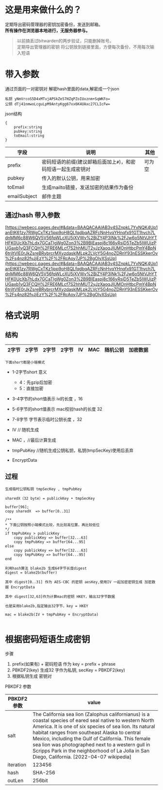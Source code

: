 
# 这是用来做什么的？
定期导出密码管理器的密钥加密备份，发送到邮箱。  
**所有操作在浏览器本地进行，无服务器参与。**

> 以前搞丢过bitwarden的两步验证，只能删掉账号。  
> 定期导出管理器的密钥 
> 将公钥放到链接里面，方便每次备份，不用每次输入短语



  
# 带入参数

通过页面的一对密钥对 解密hash里面的data,解密成一个json
```
私钥 yNmVrcoS5D4xMTvjAPSkZe57HZqPZoIUxznm+SqWKFo=
公钥 dTj41nmwoLcguLpM9AntyKgg67xx6K4UAxc27CLIcFw=
```
json结构
```
{
    prefix:string  
    pubkey:string
    toEmail:string
}
```
|字段|说明|其他|
|-|-|-|
|prefix|密码短语的前缀(建议邮箱后面加上`#`)，和密码短语一起生成密钥对|可为空|
|pubkey|传入的默认公钥，用来加密|
|toEmail|生成mailto链接，发送加密的结果作为备份|
|emailSubject|邮件主题|



## 通过hash 带入参数

[https://webecc.pages.dev/#&data=BAAQACAAIAB3v4SZnpkL7YvNQK4Up1anEtK61zy7RWgCxTKz1jpp9oH8QLfqdbqAZRFcNnHvqYHnqfx91GT1hvch7LdnMM6c88W6QV5V56fpWLcXU5jXVWv%2BiZY4P3INk%2FJw6o5NtVJhYTHFK0UcXb7hLdx7GCaTIgWg0Zon3%2B9BIEaspj8c166yRsjD5TeZb5IWUjzPUGaxb1vQ3FCQH%2FRE6MLcf7S2hhMUT2yJzXaoqJIUMOnHtbcPmY4BpN6trjItVlE0rJkZsreBRybrcrMXyzdasklMLpk2LVcY5G4noZDRnY93nESSKkerOv%2Fs4nz82fvJjEzY%2F%2FRcAoy7JP%2BgOlvXSsUp](https://webecc.pages.dev/#&data=BAAQACAAIAB3v4SZnpkL7YvNQK4Up1anEtK61zy7RWgCxTKz1jpp9oH8QLfqdbqAZRFcNnHvqYHnqfx91GT1hvch7LdnMM6c88W6QV5V56fpWLcXU5jXVWv%2BiZY4P3INk%2FJw6o5NtVJhYTHFK0UcXb7hLdx7GCaTIgWg0Zon3%2B9BIEaspj8c166yRsjD5TeZb5IWUjzPUGaxb1vQ3FCQH%2FRE6MLcf7S2hhMUT2yJzXaoqJIUMOnHtbcPmY4BpN6trjItVlE0rJkZsreBRybrcrMXyzdasklMLpk2LVcY5G4noZDRnY93nESSKkerOv%2Fs4nz82fvJjEzY%2F%2FRcAoy7JP%2BgOlvXSsUp)


# 格式说明


## 结构
|2字节|2字节|2字节|2字节|IV|MAC|随机公钥|加密数据|
|-|-|-|-|-|-|-|-|
 
`下面short都是小端模式`

+ 1-2字节short 意义
  - 4：先gzip后加密
  - 5：直接加密

+ 3-4字节的short值表示 iv的长度 ，16  
+ 5-6字节的short值表示 mac校验hash的长度 32
+ 7-8字节 字节表示临时公钥长度 ，32
+ IV   // 随机生成
+ MAC  ，//最后计算生成
+ tmpPubKey //随机生成公钥私钥，私钥(tmpSecKey)使用后丢弃
+ EncryptData


## 过程

```
生成临时公钥私钥 tmpSecKey , tmpPubKey

sharedX（32 byte）= publickKey • tmpSecKey 

buffer[96];
copy sharedX  => buffer[0..31]

/**
* 下面公钥按照小端模式比较，先比较高位置，再比较低位
*/
if tmpPubKey > publickKey  
    copy publickKey => buffer[32...63]
    copy tmpPubKey => buffer[64...95]   
else  
    copy publickKey => buffer[32...63]
    copy tmpPubKey => buffer[64...95]    
end  

利用hash算法 blake2b 生成64字节长度digest
digest = blake2b(buffer)

其中 digest[0..31] 作为 AES-CBC 的密钥 aesKey,使用IV 一起加密密钥生成 加密数据 EncryptData

其中 digest[32,63]作为计算mac的密钥 HKEY，输出32字节数据

也是采用blake2b,指定输出32字节，key = HKEY

mac = blake2b(IV + tmpPubKey + EncryptData)


```

 



# 根据密码短语生成密钥

步骤
1. prefix(如果有) + 密码短语  作为  key  = prefix + phrase
2. PBKDF2(key) 生成32 字作为私钥, secKey = PBKDF2(key)
3. 根据私钥生成 密钥对

PBKDF2 参数

|PBKDF2参数|value|
|-|-|
|salt|The California sea lion (Zalophus californianus) is a coastal species of eared seal native to western North America. It is one of six species of sea lion. Its natural habitat ranges from southeast Alaska to central Mexico, including the Gulf of California. This female sea lion was photographed next to a western gull in Scripps Park in the neighborhood of La Jolla in San Diego, California. [2022-04-07 wikipedia]|
|iteration|123456|
|hash|SHA-256|
|outLen|256bit|
 